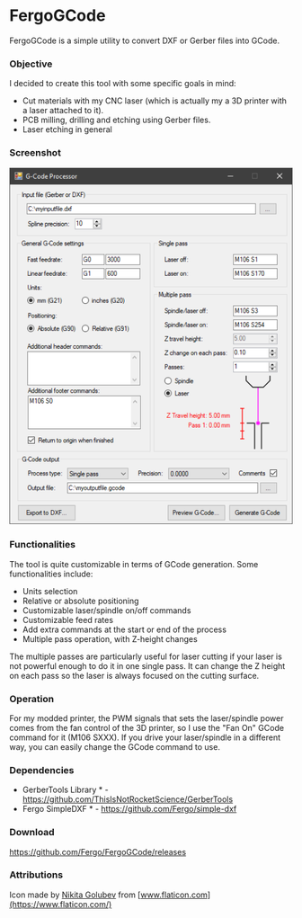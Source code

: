 # FergoGCode

FergoGCode is a simple utility to convert DXF or Gerber files into GCode.

### Objective

I decided to create this tool with some specific goals in mind:

- Cut materials with my CNC laser (which is actually my a 3D printer with a laser attached to it).
- PCB milling, drilling and etching using Gerber files.
- Laser etching in general

### Screenshot

![Screenshot](https://raw.githubusercontent.com/Fergo/FergoGCode/master/screenshot.png "Screenshot")

### Functionalities

The tool is quite customizable in terms of GCode generation. Some functionalities include:

- Units selection
- Relative or absolute positioning
- Customizable laser/spindle on/off commands
- Customizable feed rates
- Add extra commands at the start or end of the process
- Multiple pass operation, with Z-height changes

The multiple passes are particularly useful for laser cutting if your laser is not powerful enough to do it in one single pass. It can change the Z height on each pass so the laser is always focused on the cutting surface.

### Operation

For my modded printer, the PWM signals that sets the laser/spindle power comes from the fan control of the 3D printer, so I use the "Fan On" GCode command for it (M106 SXXX). If you drive your laser/spindle in a different way, you can easily change the GCode command to use.

### Dependencies

* GerberTools Library * - https://github.com/ThisIsNotRocketScience/GerberTools
* Fergo SimpleDXF * - https://github.com/Fergo/simple-dxf

### Download

https://github.com/Fergo/FergoGCode/releases

### Attributions

Icon made by [Nikita Golubev](https://www.flaticon.com/authors/nikita-golubev) from [www.flaticon.com](https://www.flaticon.com/) 

